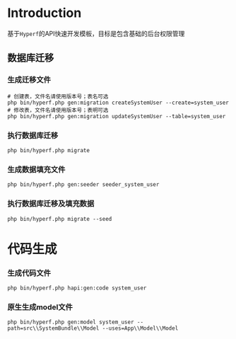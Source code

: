 # Introduction

基于`Hyperf`的API快速开发模板，目标是包含基础的后台权限管理

## 数据库迁移
### 生成迁移文件
```shell
# 创建表，文件名请使用版本号；表名可选
php bin/hyperf.php gen:migration createSystemUser --create=system_user
# 修改表，文件名请使用版本号；表明可选
php bin/hyperf.php gen:migration updateSystemUser --table=system_user
```
### 执行数据库迁移
```shell
php bin/hyperf.php migrate
```

### 生成数据填充文件
```shell
php bin/hyperf.php gen:seeder seeder_system_user
```
### 执行数据库迁移及填充数据
```shell
php bin/hyperf.php migrate --seed
```

# 代码生成
### 生成代码文件
```shell
php bin/hyperf.php hapi:gen:code system_user
```
### 原生生成model文件
```shell
php bin/hyperf.php gen:model system_user --path=src\\SystemBundle\\Model --uses=App\\Model\\Model
```